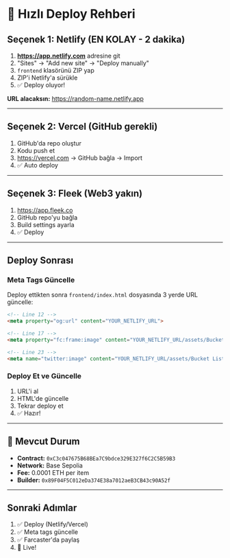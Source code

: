 # 🚀 Hızlı Deploy Rehberi

## Seçenek 1: Netlify (EN KOLAY - 2 dakika)

1. **https://app.netlify.com** adresine git
2. "Sites" → "Add new site" → "Deploy manually"
3. `frontend` klasörünü ZIP yap
4. ZIP'i Netlify'a sürükle
5. ✅ Deploy oluyor!

**URL alacaksın:** https://random-name.netlify.app

---

## Seçenek 2: Vercel (GitHub gerekli)

1. GitHub'da repo oluştur
2. Kodu push et
3. https://vercel.com → GitHub bağla → Import
4. ✅ Auto deploy

---

## Seçenek 3: Fleek (Web3 yakın)

1. https://app.fleek.co
2. GitHub repo'yu bağla
3. Build settings ayarla
4. ✅ Deploy

---

## Deploy Sonrası

### Meta Tags Güncelle
Deploy ettikten sonra `frontend/index.html` dosyasında 3 yerde URL güncelle:

```html
<!-- Line 12 -->
<meta property="og:url" content="YOUR_NETLIFY_URL">

<!-- Line 17 -->
<meta property="fc:frame:image" content="YOUR_NETLIFY_URL/assets/Bucket List Logo.png">

<!-- Line 23 -->
<meta name="twitter:image" content="YOUR_NETLIFY_URL/assets/Bucket List Logo.png">
```

### Deploy Et ve Güncelle
1. URL'i al
2. HTML'de güncelle
3. Tekrar deploy et
4. ✅ Hazır!

---

## 📍 Mevcut Durum

- **Contract:** `0xC3c047675B68BEa7C9bdce329E327f6C2C5B59B3`
- **Network:** Base Sepolia
- **Fee:** 0.0001 ETH per item
- **Builder:** `0x89F04F5C012eDa374E38a7012aeB3CB43c90A52f`

---

## Sonraki Adımlar

1. ✅ Deploy (Netlify/Vercel)
2. ✅ Meta tags güncelle
3. ✅ Farcaster'da paylaş
4. 🎉 Live!


